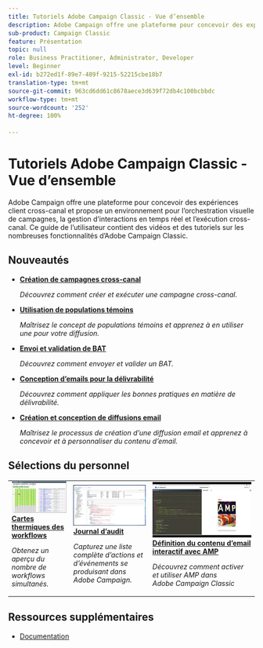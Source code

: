 ```yaml
---
title: Tutoriels Adobe Campaign Classic - Vue d’ensemble
description: Adobe Campaign offre une plateforme pour concevoir des expériences client cross-canal et propose un environnement pour l’orchestration visuelle de campagnes, la gestion d’interactions en temps réel et l’exécution cross-canal. Ce guide de l’utilisateur contient des vidéos et des tutoriels sur les nombreuses fonctionnalités d’Adobe Campaign Standard.
sub-product: Campaign Classic
feature: Présentation
topic: null
role: Business Practitioner, Administrator, Developer
level: Beginner
exl-id: b272ed1f-89e7-489f-9215-52215cbe18b7
translation-type: tm+mt
source-git-commit: 963cd6dd61c8678aece3d639f72db4c100bcbbdc
workflow-type: tm+mt
source-wordcount: '252'
ht-degree: 100%

---
```


# Tutoriels Adobe Campaign Classic - Vue d’ensemble

Adobe Campaign offre une plateforme pour concevoir des expériences client cross-canal et propose un environnement pour l’orchestration visuelle de campagnes, la gestion d’interactions en temps réel et l’exécution cross-canal. Ce guide de l’utilisateur contient des vidéos et des tutoriels sur les nombreuses fonctionnalités d’Adobe Campaign Classic.

## Nouveautés

* **[Création de campagnes cross-canal](/help/orchestrating-campaigns/cross-channel-campaigns.md)**

   *Découvrez comment créer et exécuter une campagne cross-canal.*

* **[Utilisation de populations témoins](/help/sending-messages/email-channel/use-control-groups.md)**

   *Maîtrisez le concept de populations témoins et apprenez à en utiliser une pour votre diffusion.*

* **[Envoi et validation de BAT](/help/sending-messages/email-channel/send-and-validate-proofs.md)**

   *Découvrez comment envoyer et valider un BAT.*

* **[Conception d’emails pour la délivrabilité](/help/sending-messages/email-channel/design-emails-for-deliverability.md)**

   *Découvrez comment appliquer les bonnes pratiques en matière de délivrabilité.*

* **[Création et conception de diffusions email](/help/sending-messages/email-channel/create-and-design-email-deliveries.md)**

   *Maîtrisez le processus de création d’une diffusion email et apprenez à concevoir et à personnaliser du contenu d’email.*


## Sélections du personnel

<table>
<tr>
  <td>
    <a href="./monitoring-campaign-classic/workflow-heatmap.md">
      <img alt="Cartes thermiques des workflows (vidéo)" src="./assets/workflow-heatmap.png"/>
    </a>
    <div>
      <a href="./monitoring-campaign-classic/workflow-heatmap.md">
    <strong>Cartes thermiques des workflows</strong>
    </a>
    </div>
    <p>
    <em>Obtenez un aperçu du nombre de workflows simultanés.</em>
    <p>
  </td>
   <td>
    <a href="./monitoring-campaign-classic/audit-trail.md">
      <img alt="Journal d’audit (vidéo)" src="./assets/acc-audit-trail-thumb.png" />
    </a>
    <div>
      <a href="./monitoring-campaign-classic/audit-trail.md">
    <strong>Journal d’audit</strong>
    </a>
    </div> 
    <p>
    <em>Capturez une liste complète d’actions et d’événements se produisant dans Adobe Campaign.</em>
    <p>
  </td>
  <td>
    <a href="./sending-messages/email-channel/defining-interactive-email-content-with-amp.md">
      <img alt="Définition du contenu d’email interactif avec AMP (vidéo)" src="./assets/29940.png" />
    </a>
    <div>
      <a href="./sending-messages/email-channel/defining-interactive-email-content-with-amp.md">
    <strong>Définition du contenu d’email interactif avec AMP</strong>
    </a>
    </div>
    <p>
    <em>Découvrez comment activer et utiliser AMP dans Adobe Campaign Classic </em>
    <p>
  </td>
</tr>
</table>

## Ressources supplémentaires

* [Documentation](https://docs.campaign.adobe.com/doc/AC/fr-FR/PTF_Starting_with_Adobe_Campaign_About_Adobe_Campaign_Classic.html)
